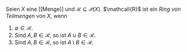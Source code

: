 Seien $X$ eine [[Menge]] und $\mathcal{R} \subseteq \mathcal{P}(X)$. $\mathcall{R}$ ist ein *Ring von Teilmengen* von $X$, wenn

1. $\emptyset \in \mathcal{R}$.
2. Sind $A, B \in \mathcal{R}$, so ist $A \cup B \in \mathcal{R}$.
3. Sind $A, B \in \mathcal{R}$, so ist $A \setminus B \in \mathcal{R}$.